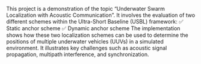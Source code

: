 This project is a demonstration of the topic “Underwater Swarm Localization with Acoustic Communication”. It involves the evaluation of two different schemes within the Ultra-Short Baseline (USBL) framework:
✅ Static anchor scheme
✅ Dynamic anchor scheme
The implementation shows how these two localization schemes can be used to determine the positions of multiple underwater vehicles (UUVs) in a simulated environment. It illustrates key challenges such as acoustic signal propagation, multipath interference, and synchronization.
